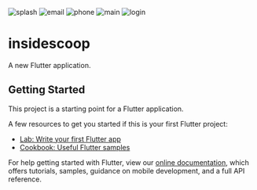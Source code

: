 ![splash](https://user-images.githubusercontent.com/81813748/132204044-e27b212c-3765-4f26-b244-1b6677733806.jpg)
![email](https://user-images.githubusercontent.com/81813748/132204080-ab3e60db-89b1-4a1f-b022-989d2753ab42.jpg)
![phone](https://user-images.githubusercontent.com/81813748/132204108-74962b06-2409-492e-be31-f0f6d22251f2.jpg)
![main](https://user-images.githubusercontent.com/81813748/132204142-ba2ff566-02d1-489a-837d-9b89a3558b04.jpg)
![login](https://user-images.githubusercontent.com/81813748/132203776-46bd66df-6c53-439c-8fec-1bffdc228a5a.jpg)
# insidescoop

A new Flutter application.

## Getting Started

This project is a starting point for a Flutter application.

A few resources to get you started if this is your first Flutter project:

- [Lab: Write your first Flutter app](https://flutter.dev/docs/get-started/codelab)
- [Cookbook: Useful Flutter samples](https://flutter.dev/docs/cookbook)

For help getting started with Flutter, view our
[online documentation](https://flutter.dev/docs), which offers tutorials,
samples, guidance on mobile development, and a full API reference.

